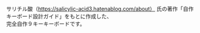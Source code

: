 サリチル酸（https://salicylic-acid3.hatenablog.com/about）  氏の著作「自作キーボード設計ガイド」をもとに作成した、<br>完全自作９キーキーボードです。
